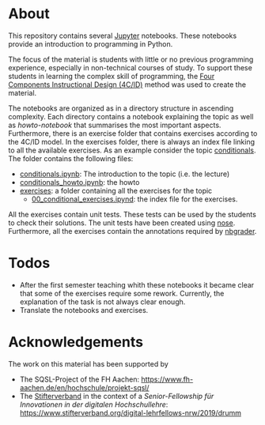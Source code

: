 # About
This repository contains several [Jupyter](https://jupyter.org/) notebooks. These notebooks
provide an introduction to programming in Python.

The focus of the material is students with 
little or no previous programming experience, especially in non-technical courses of study. 
To support these students in learning the complex skill of programming, the
[Four Components Instructional Design (4C/ID)](http://www.tensteps.info/) method was used to create the material.

The notebooks are organized as in a directory structure in ascending complexity. Each directory contains a 
notebook explaining the topic as well as *howto-notebook* that summarises the most important aspects. 
Furthermore, there is an exercise folder that contains exercises according to the 4C/ID model. In the 
exercises folder, there is always an index file linking to all the available exercises. As an example consider the
topic [conditionals](/notebooks/30_conditionals). The folder contains the following files:

- [conditionals.ipynb](/notebooks/30_conditionals/conditionals.ipynb): The introduction to the topic (i.e. the lecture)
- [conditionals_howto.ipynb](/notebooks/30_conditionals/conditionals_howto_eng.ipynb): the howto 
- [exercises](/notebooks/30_conditionals/exercises): a folder containing all the exercises for the topic
    - [00_conditional_exercises.ipynd](/notebooks/30_conditionals/exercises/00_conditional_exercises.ipynd): the index file for the exercises. 

All the exercises contain unit tests. These tests can be used by the students to check their solutions. The unit tests have been created using 
[nose](https://nose.readthedocs.io/en/latest/). Furthermore, all the exercises contain the annotations required by 
[nbgrader](https://nbgrader.readthedocs.io/en/stable/).

# Todos
- After the first semester teaching whith these notebooks it became clear that some of the exercises require some rework. Currently, the explanation of the task is not always clear enough.
- Translate the notebooks and exercises.
# Acknowledgements 
The work on this material has been supported by 

- The SQSL-Project of the FH Aachen: https://www.fh-aachen.de/en/hochschule/projekt-sqsl/
- The [Stifterverband](https://www.stifterverband.org/) in the context of a *Senior-Fellowship für Innovationen in der digitalen Hochschullehre*: https://www.stifterverband.org/digital-lehrfellows-nrw/2019/drumm
